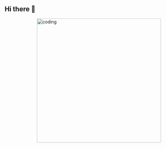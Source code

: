 ## Hi there 👋
<img align="right" alt="coding" width="400" src="https://www.google.com/url?sa=i&url=https%3A%2F%2Fgithub.com%2FRahulhanje&psig=AOvVaw1lGYtxtDRImMJ2vM15uR9C&ust=1740700668289000&source=images&cd=vfe&opi=89978449&ved=0CBMQjRxqFwoTCPjSvrvF4osDFQAAAAAdAAAAABAS">
<!--
**ThimethZ03/ThimethZ03** is a ✨ _special_ ✨ repository because its `README.md` (this file) appears on your GitHub profile.

Here are some ideas to get you started:

- 🔭 I’m currently working on ...
- 🌱 I’m currently learning ...
- 👯 I’m looking to collaborate on ...
- 🤔 I’m looking for help with ...
- 💬 Ask me about ...
- 📫 How to reach me: ...
- 😄 Pronouns: ...
- ⚡ Fun fact: ...
-->
